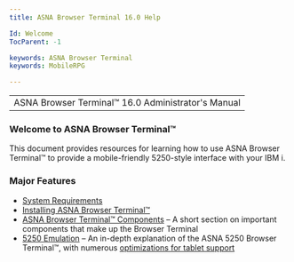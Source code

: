 ```yaml
---
title: ASNA Browser Terminal 16.0 Help

Id: Welcome
TocParent: -1

keywords: ASNA Browser Terminal
keywords: MobileRPG

---
```


<table>
                <tr>
                    <td>ASNA Browser Terminal&#8482; 16.0 Administrator's Manual</td>
                </tr>
</table>

### Welcome to ASNA Browser Terminal&#8482;
This document provides resources for learning how to use ASNA Browser Terminal&#8482; to provide a mobile-friendly 5250-style interface with your IBM i. 

### Major Features

- [System Requirements](InstallPrereq.html)
- [Installing ASNA Browser Terminal&#8482;](emInstallingMain.html)
- [ASNA Browser Terminal&#8482; Components](emComponents.html) – A short section on important components that make up the Browser Terminal
- [5250 Emulation](TerminalEmulation.html) – An in-depth explanation of the ASNA 5250 Browser Terminal&#8482;, with numerous [optimizations for tablet support](TerminalMobile.html)

